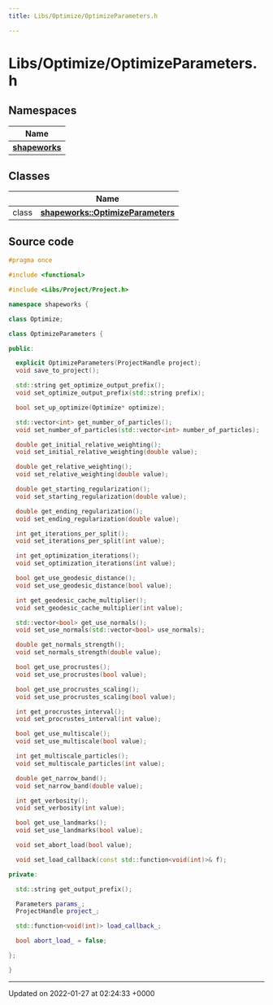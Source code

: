 ```yaml
---
title: Libs/Optimize/OptimizeParameters.h

---
```


# Libs/Optimize/OptimizeParameters.h



## Namespaces

| Name           |
| -------------- |
| **[shapeworks](../Namespaces/namespaceshapeworks.md)**  |

## Classes

|                | Name           |
| -------------- | -------------- |
| class | **[shapeworks::OptimizeParameters](../Classes/classshapeworks_1_1OptimizeParameters.md)**  |




## Source code

```cpp
#pragma once

#include <functional>

#include <Libs/Project/Project.h>

namespace shapeworks {

class Optimize;

class OptimizeParameters {

public:

  explicit OptimizeParameters(ProjectHandle project);
  void save_to_project();

  std::string get_optimize_output_prefix();
  void set_optimize_output_prefix(std::string prefix);

  bool set_up_optimize(Optimize* optimize);

  std::vector<int> get_number_of_particles();
  void set_number_of_particles(std::vector<int> number_of_particles);

  double get_initial_relative_weighting();
  void set_initial_relative_weighting(double value);

  double get_relative_weighting();
  void set_relative_weighting(double value);

  double get_starting_regularization();
  void set_starting_regularization(double value);

  double get_ending_regularization();
  void set_ending_regularization(double value);

  int get_iterations_per_split();
  void set_iterations_per_split(int value);

  int get_optimization_iterations();
  void set_optimization_iterations(int value);

  bool get_use_geodesic_distance();
  void set_use_geodesic_distance(bool value);

  int get_geodesic_cache_multiplier();
  void set_geodesic_cache_multiplier(int value);

  std::vector<bool> get_use_normals();
  void set_use_normals(std::vector<bool> use_normals);

  double get_normals_strength();
  void set_normals_strength(double value);

  bool get_use_procrustes();
  void set_use_procrustes(bool value);

  bool get_use_procrustes_scaling();
  void set_use_procrustes_scaling(bool value);

  int get_procrustes_interval();
  void set_procrustes_interval(int value);

  bool get_use_multiscale();
  void set_use_multiscale(bool value);

  int get_multiscale_particles();
  void set_multiscale_particles(int value);

  double get_narrow_band();
  void set_narrow_band(double value);

  int get_verbosity();
  void set_verbosity(int value);

  bool get_use_landmarks();
  void set_use_landmarks(bool value);

  void set_abort_load(bool value);

  void set_load_callback(const std::function<void(int)>& f);

private:

  std::string get_output_prefix();

  Parameters params_;
  ProjectHandle project_;

  std::function<void(int)> load_callback_;

  bool abort_load_ = false;

};

}
```


-------------------------------

Updated on 2022-01-27 at 02:24:33 +0000
